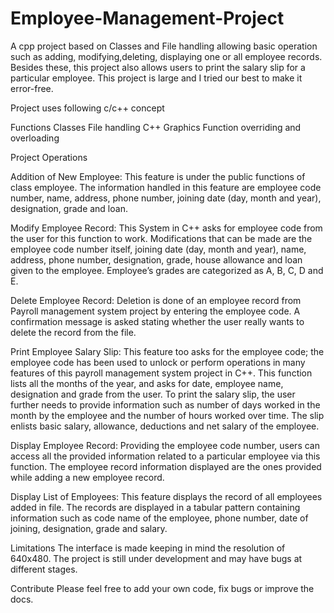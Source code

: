 # Employee-Management-Project
A cpp project based on Classes and File handling allowing basic operation such as adding, modifying,deleting, displaying one or all employee records. Besides these, this project  also allows users to print the salary slip for a particular employee. This project is large and I tried our best to make it error-free. 

Project uses following c/c++ concept

Functions
Classes
File handling
C++ Graphics
Function overriding and overloading

Project Operations

Addition of New Employee:
This feature is under the public functions of class employee. The information handled in this feature are employee code number, name, address, phone number, joining date (day, month and year), designation, grade and loan.

Modify Employee Record:
This System in C++ asks for employee code from the user for this function to work. Modifications that can be made are the employee code number itself, joining date (day, month and year), name, address, phone number, designation, grade, house allowance and loan given to the employee. Employee’s grades are categorized as A, B, C, D and E.

Delete Employee Record:
Deletion is done of an employee record from Payroll management system project by entering the employee code. A confirmation message is asked stating whether the user really wants to delete the record from the file.

Print Employee Salary Slip:
This feature too asks for the employee code; the employee code has been used to unlock or perform operations in many features of this payroll management system project in C++. This function lists all the months of the year, and asks for date, employee name, designation and grade from the user. To print the salary slip, the user further needs to provide information such as number of days worked in the month by the employee and the number of hours worked over time. The slip enlists basic salary, allowance, deductions and net salary of the employee.

Display Employee Record:
Providing the employee code number, users can access all the provided information related to a particular employee via this function. The employee record information displayed are the ones provided while adding a new employee record.

Display List of Employees:
This feature displays the record of all employees added in file. The records are displayed in a tabular pattern containing information such as code name of the employee, phone number, date of joining, designation, grade and salary.

Limitations
The interface is made keeping in mind the resolution of 640x480. The project is still under development and may have bugs at different stages.

Contribute
Please feel free to add your own code, fix bugs or improve the docs.
